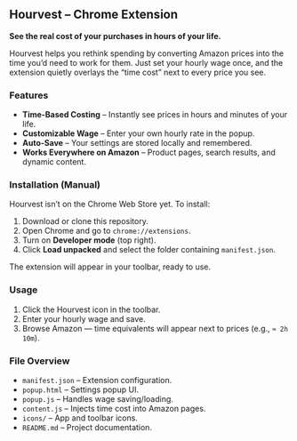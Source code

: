 ## Hourvest – Chrome Extension

**See the real cost of your purchases in hours of your life.**

Hourvest helps you rethink spending by converting Amazon prices into the time you’d need to work for them. Just set your hourly wage once, and the extension quietly overlays the “time cost” next to every price you see.

### Features

* **Time-Based Costing** – Instantly see prices in hours and minutes of your life.
* **Customizable Wage** – Enter your own hourly rate in the popup.
* **Auto-Save** – Your settings are stored locally and remembered.
* **Works Everywhere on Amazon** – Product pages, search results, and dynamic content.

### Installation (Manual)

Hourvest isn’t on the Chrome Web Store yet. To install:

1. Download or clone this repository.
2. Open Chrome and go to `chrome://extensions`.
3. Turn on **Developer mode** (top right).
4. Click **Load unpacked** and select the folder containing `manifest.json`.

The extension will appear in your toolbar, ready to use.

### Usage

1. Click the Hourvest icon in the toolbar.
2. Enter your hourly wage and save.
3. Browse Amazon — time equivalents will appear next to prices (e.g., `≈ 2h 10m`).

### File Overview

* `manifest.json` – Extension configuration.
* `popup.html` – Settings popup UI.
* `popup.js` – Handles wage saving/loading.
* `content.js` – Injects time cost into Amazon pages.
* `icons/` – App and toolbar icons.
* `README.md` – Project documentation.
